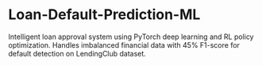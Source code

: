 # Loan-Default-Prediction-ML
Intelligent loan approval system using PyTorch deep learning and RL policy optimization. Handles imbalanced financial data with 45% F1-score for default detection on LendingClub dataset.
